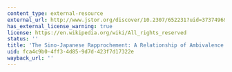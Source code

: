 ```yaml
---
content_type: external-resource
external_url: http://www.jstor.org/discover/10.2307/652231?uid=3737496&uid=2129&uid=2&uid=70&uid=4&sid=55984938683
has_external_license_warning: true
license: https://en.wikipedia.org/wiki/All_rights_reserved
status: ''
title: 'The Sino-Japanese Rapprochement: A Relationship of Ambivalence'
uid: fca4c9b0-4ff3-4d85-9d7d-423f7d17322e
wayback_url: ''
---
```

